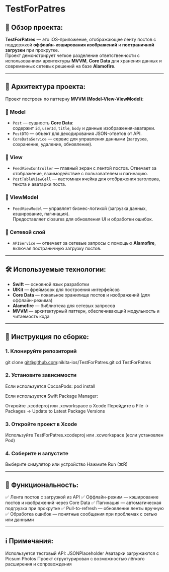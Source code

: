 # TestForPatres

## 📱 Обзор проекта:

**TestForPatres** — это iOS-приложение, отображающее ленту постов с поддержкой **оффлайн-кэширования изображений** и 
**постраничной загрузки** при прокрутке.  
Проект демонстрирует четкое разделение ответственности с использованием архитектуры **MVVM**, 
**Core Data** для хранения данных и современных сетевых решений на базе **Alamofire**.

---

## 🧱 Архитектура проекта:

Проект построен по паттерну **MVVM (Model-View-ViewModel)**:

### 🔹 Model
- `Post` — сущность **Core Data**:  
  содержит `id`, `userId`, `title`, `body` и данные изображения-аватарки.
- `PostDTO` — объект для декодирования JSON-ответов от API.
- `CoreDataService` — сервис для управления данными (загрузка, сохранение, удаление, обновление).

### 🔹 View
- `FeedViewController` — главный экран с лентой постов. Отвечает за отображение, взаимодействие с пользователем и пагинацию.
- `PostTableViewCell` — кастомная ячейка для отображения заголовка, текста и аватарки поста.

### 🔹 ViewModel
- `FeedViewModel` — управляет бизнес-логикой (загрузка данных, кэширование, пагинация).  
  Предоставляет closures для обновления UI и обработки ошибок.

### 🔹 Сетевой слой
- `APIService` — отвечает за сетевые запросы с помощью **Alamofire**, включая постраничную загрузку постов.

---

## 🛠 Используемые технологии:

- **Swift** — основной язык разработки  
- **UIKit** — фреймворк для построения интерфейсов  
- **Core Data** — локальное хранилище постов и изображений (для оффлайн-режима)  
- **Alamofire** — библиотека для сетевых запросов  
- **MVVM** — архитектурный паттерн, обеспечивающий модульность и читаемость кода

---

## 🚀 Инструкция по сборке:

### 1. Клонируйте репозиторий
git clone git@github.com:nikita-ios/TestForPatres.git
cd TestForPatres

### 2. Установите зависимости
Если используется CocoaPods:
pod install

Если используется Swift Package Manager:

Откройте .xcodeproj или .xcworkspace в Xcode
Перейдите в File → Packages → Update to Latest Package Versions

### 3. Откройте проект в Xcode
Используйте TestForPatres.xcodeproj или .xcworkspace (если установлен Pod)

### 4. Соберите и запустите
Выберите симулятор или устройство
Нажмите Run (⌘R)

---

## 📌 Функциональность:

✅ Лента постов с загрузкой из API
✅ Оффлайн-режим — кэширование постов и изображений через Core Data
✅ Пагинация — автоматическая подгрузка при прокрутке
✅ Pull-to-refresh — обновление ленты вручную
✅ Обработка ошибок — понятные сообщения при проблемах с сетью или данными

---

## ℹ️ Примечания:

Используется тестовый API: JSONPlaceholder
Аватарки загружаются с Picsum Photos
Проект структурирован с возможностью лёгкого расширения и сопровождения
